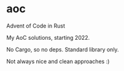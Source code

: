 # aoc
Advent of Code in Rust

My AoC solutions, starting 2022.

No Cargo, so no deps. Standard library only.

Not always nice and clean approaches :)
